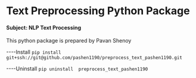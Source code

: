 # Text Preprocessing Python Package

#### Subject: NLP Text Processing

This python package is prepared by Pavan Shenoy

----Install
`pip install git+ssh://git@github.com/pashen1190/preprocess_text_pashen1190.git`


----Uninstall
`pip uninstall  preprocess_text_pashen1190`
